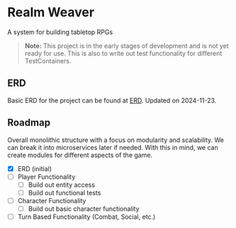 # Realm Weaver
A system for building tabletop RPGs

> **Note:** This project is in the early stages of development and is not yet ready for use.
>           This is also to write out test functionality for different TestContainers.

## ERD

Basic ERD for the project can be found at [ERD](./docs/ERD.md). Updated on 2024-11-23.

## Roadmap

Overall monolithic structure with a focus on modularity and scalability.
We can break it into microservices later if needed. With this in mind,
we can create modules for different aspects of the game.

- [x] ERD (initial)
- [ ] Player Functionality
  - [ ] Build out entity access
  - [ ] Build out functional tests
- [ ] Character Functionality
    - [ ] Build out basic character functionality
- [ ] Turn Based Functionality (Combat, Social, etc.)